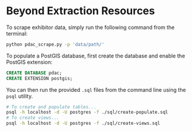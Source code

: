 # Beyond Extraction Resources

To scrape exhibitor data, simply run the following command from the terminal:

```sh
python pdac_scrape.py -p 'data/path/'
```

To populate a PostGIS database, first create the database and enable the PostGIS extension:

```sql
CREATE DATABASE pdac;
CREATE EXTENSION postgis;
```

You can then run the provided `.sql` files from the command line using the `psql` utility.

```sh
# To create and populate tables...
psql -h localhost -d -U postgres -f ./sql/create-populate.sql
# To create views...
psql -h localhost -d -U postgres -f ./sql/create-views.sql
```